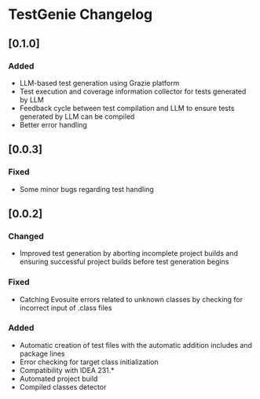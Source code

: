 <!-- Keep a Changelog guide -> https://keepachangelog.com -->

# TestGenie Changelog

## [0.1.0]

### Added
- LLM-based test generation using Grazie platform
- Test execution and coverage information collector for tests generated by LLM
- Feedback cycle between test compilation and LLM to ensure tests generated by LLM can be compiled
- Better error handling

## [0.0.3]

### Fixed
- Some minor bugs regarding test handling

## [0.0.2]

### Changed
- Improved test generation by aborting incomplete project builds and ensuring successful project builds before test generation begins

### Fixed
- Catching Evosuite errors related to unknown classes by checking for incorrect input of .class files

### Added
- Automatic creation of test files with the automatic addition includes and package lines
- Error checking for target class initialization
- Compatibility with IDEA 231.*
- Automated project build
- Compiled classes detector


